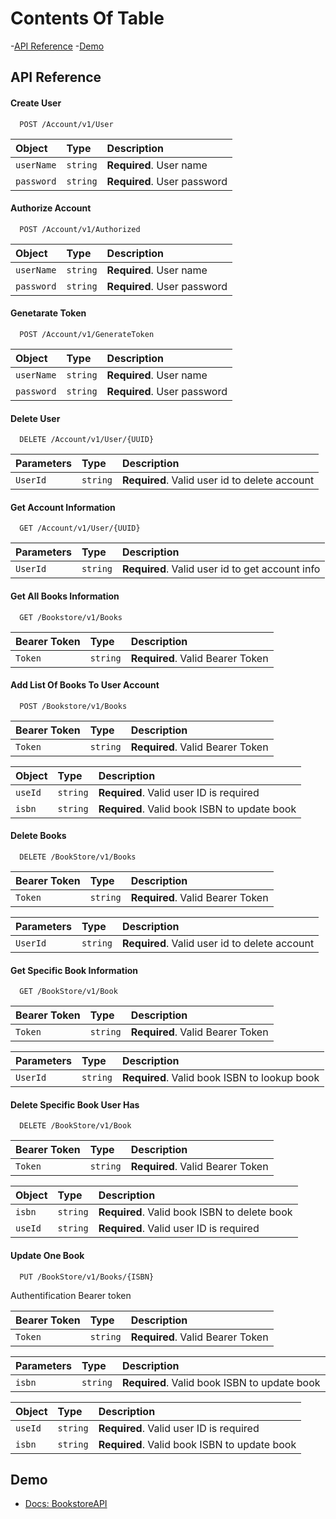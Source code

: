 # Contents Of Table

-[API Reference](#api-reference)
-[Demo](#demo)

## API Reference

#### Create User

```http
  POST /Account/v1/User
```

| Object    | Type     | Description                 |
| :-------- | :------- | :-------------------------- |
| `userName`| `string` | **Required**. User name     |
| `password`| `string` | **Required**. User password |

#### Authorize Account

```http
  POST /Account/v1/Authorized
```

| Object    | Type     | Description                 |
| :-------- | :------- | :-------------------------- |
| `userName`| `string` | **Required**. User name     |
| `password`| `string` | **Required**. User password |

#### Genetarate Token

```http
  POST /Account/v1/GenerateToken
```

| Object    | Type     | Description                 |
| :-------- | :------- | :-------------------------- |
| `userName`| `string` | **Required**. User name     |
| `password`| `string` | **Required**. User password |

#### Delete User

```http
  DELETE /Account/v1/User/{UUID}
```
| Parameters  | Type     | Description                                   |
| :---------- | :------- | :-------------------------------------------- |
| `UserId`    | `string` | **Required**. Valid user id to delete account |

#### Get Account Information

```http
  GET /Account/v1/User/{UUID}
```

| Parameters  | Type     | Description                                     |
| :---------- | :------- | :---------------------------------------------- |
| `UserId`    | `string` | **Required**. Valid user id to get account info |

#### Get All Books Information

```http
  GET /Bookstore/v1/Books
```

| Bearer Token | Type     | Description                      |
| :----------- | :------- | :------------------------------- |
| `Token`      | `string` | **Required**. Valid Bearer Token |

#### Add List Of Books To User Account

```http
  POST /Bookstore/v1/Books
```

| Bearer Token | Type     | Description                      |
| :----------- | :------- | :------------------------------- |
| `Token`      | `string` | **Required**. Valid Bearer Token |

| Object    | Type     | Description                                  |
| :-------- | :------- | :------------------------------------------- |
| `useId`   | `string` | **Required**. Valid user ID is required      |
| `isbn`    | `string` | **Required**. Valid book ISBN to update book |

#### Delete Books 

````http
  DELETE /BookStore/v1/Books
````
 
| Bearer Token | Type     | Description                      |
| :----------- | :------- | :------------------------------- |
| `Token`      | `string` | **Required**. Valid Bearer Token |

| Parameters | Type     | Description                                   |
| :--------- | :------- | :-------------------------------------------- |
| `UserId`   | `string` | **Required**. Valid user id to delete account |

#### Get Specific Book Information

````https
  GET /BookStore/v1/Book
````

| Bearer Token | Type     | Description                      |
| :----------- | :------- | :------------------------------- |
| `Token`      | `string` | **Required**. Valid Bearer Token |

| Parameters  | Type     | Description                                  |
| :---------- | :------- | :------------------------------------------- |
| `UserId`    | `string` | **Required**. Valid book ISBN to lookup book |

#### Delete Specific Book User Has

````http
  DELETE /BookStore/v1/Book
````

| Bearer Token | Type     | Description                      |
| :----------- | :------- | :------------------------------- |
| `Token`      | `string` | **Required**. Valid Bearer Token |

| Object    | Type     | Description                                  |
| :-------- | :------- | :------------------------------------------- |
| `isbn`    | `string` | **Required**. Valid book ISBN to delete book |
| `useId`   | `string` | **Required**. Valid user ID is required      |

#### Update One Book

```http 
  PUT /BookStore/v1/Books/{ISBN}
```

Authentification Bearer token

| Bearer Token | Type     | Description                      |
| :----------- | :------- | :------------------------------- |
| `Token`      | `string` | **Required**. Valid Bearer Token |

| Parameters | Type     | Description                                  |
| :--------- | :------- | :------------------------------------------- |
| `isbn`     | `string` | **Required**. Valid book ISBN to update book |

| Object    | Type     | Description                                  |
| :-------- | :------- | :------------------------------------------- |
| `useId`   | `string` | **Required**. Valid user ID is required      |
| `isbn`    | `string` | **Required**. Valid book ISBN to update book |
  

## Demo 

- [Docs: BookstoreAPI](https://bookstore.toolsqa.com/swagger)
